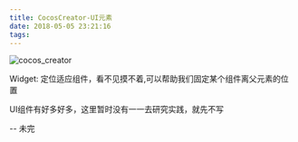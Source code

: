 ```yaml
---
title: CocosCreator-UI元素
date: 2018-05-05 23:21:16
tags:
---
```

![cocos_creator](/assets/cocos_creator.jpg)

Widget: 定位适应组件，看不见摸不着,可以帮助我们固定某个组件离父元素的位置

UI组件有好多好多，这里暂时没有一一去研究实践，就先不写

-- 未完